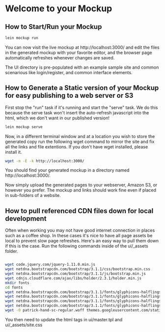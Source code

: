 # Welcome to your Mockup


## How to Start/Run your Mockup
```bash
lein mockup run
```
You can now visit the live mockup at http://localhost:3000/ and edit the files in the generated mockup with your favorite editor, and the browser page automatically refreshes whenever changes are saved.  

The UI directory is pre-populated with an example sample site and common scenarious like login/register, and common interface elements.



## How to Generate a Static version of your Mockup for easy publishing to a web server or S3

First stop the "run" task if it's running and start the "serve" task. We do this because the serve task won't insert the auto-refresh javascript into the html, which we don't want in our published version!
```bash
lein mockup serve
```

Now, in a different terminal window and at a location you wish to store the generated copy
run the following wget command to mirror the site and fix all the links and file extentions. If you don't have wget installed, please install it.
```bash
wget -m -E -k http://localhost:3000/
```

You should find your generated mockup in a directory named http://localhost:3000/.

Now simply upload the generated pages to your webserver, Amazon S3, or however you prefer. The mockup and links should work fine even if placed in sub-folders of a website.




## How to pull referenced CDN files down for local development

Often when working you may not have good internet connection in places
such as a coffee shop. In these cases it's nice to have all page assets be local to prevent
slow page refreshes. Here's an easy way to pull them down if this is the case. 
Run the following commands inside of the ui/_assets folder.

```bash

wget code.jquery.com/jquery-1.11.0.min.js
wget netdna.bootstrapcdn.com/bootstrap/3.1.1/css/bootstrap.min.css
wget netdna.bootstrapcdn.com/bootstrap/3.1.1/js/bootstrap.min.js
wget cdnjs.cloudflare.com/ajax/libs/holder/2.3.1/holder.min.js
mkdir fonts
cd fonts
wget netdna.bootstrapcdn.com/bootstrap/3.1.1/fonts/glyphicons-halflings-regular.eot
wget netdna.bootstrapcdn.com/bootstrap/3.1.1/fonts/glyphicons-halflings-regular.svg
wget netdna.bootstrapcdn.com/bootstrap/3.1.1/fonts/glyphicons-halflings-regular.ttf
wget netdna.bootstrapcdn.com/bootstrap/3.1.1/fonts/glyphicons-halflings-regular.woff
wget -O patrick-hand-sc-regular.woff themes.googleusercontent.com/static/fonts/patrickhandsc/v2/OYFWCgfCR-7uHIovjUZXscR6S2I7R_2PmaFugZazRjg.woff

```

You then need to update the html tags in ui/master.tpl and ui/_assets/site.css



